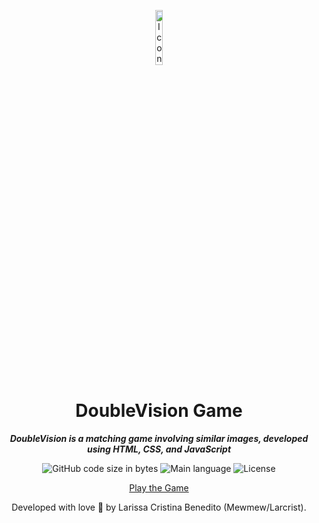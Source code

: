 
<p align="center">
  <img src="https://github.com/mewmewdevart/DoubleVisionGame/assets/50052600/4bb76782-3562-4f13-a0d0-bfd4565f1150" width="15%" alt="Icons"/>
</p>

<h1 align="center">
  DoubleVision Game
</h1>

<p align="center">
	<b><i>
DoubleVision is a matching game involving similar images, developed using HTML, CSS, and JavaScript</i></b><br>
</p>

<p align="center">
	<img alt="GitHub code size in bytes" src="https://img.shields.io/github/languages/code-size/mewmewdevart/DoubleVisionGame?color=6272a4" />
	<img alt="Main language" src="https://img.shields.io/github/languages/top/mewmewdevart/DoubleVisionGame?color=6272a4"/>
	<img alt="License" src="https://img.shields.io/github/license/mewmewdevart/DoubleVisionGame?color=6272a4"/>
</p>

<p align="center">
<a href="https://mewmewdevart.github.io/DoubleVisionGame/">Play the Game</a>
</p>


<p align="center"> Developed with love 💜 by Larissa Cristina Benedito (Mewmew/Larcrist). </p>
